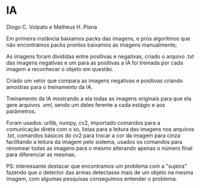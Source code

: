 # IA
Diogo C. Volpato e Matheus H. Piana

Em primeira instância baixamos packs das imagens, e pros 
algoritmos que não encontramos packs prontos baixamos as 
imagens manualmente;

As imagens foram divididas entre positivas e negativas, 
criado o arquivo .txt das imagens negativas e um para as 
positivas a IA foi treinada por cada imagem a reconhecer o 
objeto em questão.

Criado um vetor que compara as imagens negativas e positivas 
criando amostras para o treinamento da IA.

Treinamento da IA mostrando a ela todas as imagens originais 
para que ela gere arquivos .xml, sendo um deles ferente a 
cada estágio e aos parâmetros.

Foram usados: urllib, numpy, cv2, importado comandos para a 
comunicação direta com o so, listas para a leitura das 
imagens nos arquivos .txt, comandos básicos do cv2 para trocar a cor da imagem para cinza 
facilitando a leitura da imagem pelo sistema, usados os comandos para renomear todas as imagens para o mesmo 
alterando apenas o número final para diferenciar as mesmas. 

PS: interessante destacar que encontramos um problema com a 
"sujeira" fazendo que o detector das armas detectasse mais de 
um objeto na mesma imagem, com algumas pesquisas conseguimos 
entender o problema.
